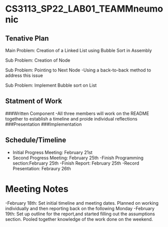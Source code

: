 # CS3113_SP22_LAB01_TEAMMneumonic

## Tenative Plan 
Main Problem: Creation of a Linked List using Bubble Sort in Assembly 

Sub Problem: Creation of Node

Sub Problem: Pointing to Next Node
-Using a back-to-back method to address this issue

Sub Problem: Implement Bubble sort on List


## Statment of Work 
###Written Component
-All three members will work on the README together to establish a timeline and proide individual reflections
###Presentation
###Implementation

## Schedule/Timeline 
-  Initial Progress Meeting: February 21st
-  Second Progress Meeting: February 25th
-Finish Programming section:February 25th
-Finish Report: February 25th
-Record Presentation: Febraury 26th
 
# Meeting Notes
-February 18th: Set initial timeline and meeting dates. Planned on working individually and then reporting back on the following Monday 
-February 19th: Set up outline for the report,and started filling out the assumptions section. Pooled together knowledge of the work done on the weekend.
 
 

